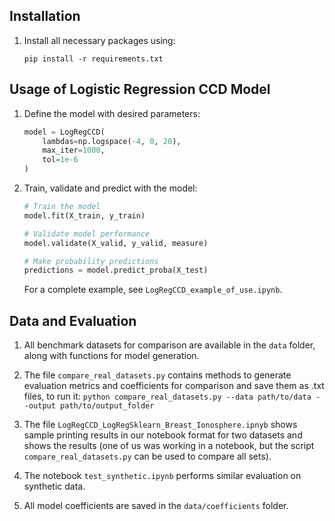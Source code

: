 ## Installation
1. Install all necessary packages using:
   ```
   pip install -r requirements.txt
   ```

## Usage of Logistic Regression CCD Model
1. Define the model with desired parameters:
   ```python
   model = LogRegCCD(
       lambdas=np.logspace(-4, 0, 20),
       max_iter=1000,
       tol=1e-6
   )
   ```

2. Train, validate and predict with the model:
   ```python
   # Train the model
   model.fit(X_train, y_train)
   
   # Validate model performance
   model.validate(X_valid, y_valid, measure)
   
   # Make probability predictions
   predictions = model.predict_proba(X_test)
   ```
   
   For a complete example, see `LogRegCCD_example_of_use.ipynb`.

## Data and Evaluation
1. All benchmark datasets for comparison are available in the `data` folder, along with functions for model generation.

2. The file `compare_real_datasets.py` contains methods to generate evaluation metrics and coefficients for comparison and save them as .txt files, to run it:
   `python compare_real_datasets.py --data path/to/data --output path/to/output_folder`

4. The file `LogRegCCD_LogRegSklearn_Breast_Ionosphere.ipnyb` shows sample printing results in our notebook format for two datasets and shows the results (one of us was working in a notebook, but the script `compare_real_datasets.py` can be used to compare all sets).

5. The notebook `test_synthetic.ipynb` performs similar evaluation on synthetic data.

6. All model coefficients are saved in the `data/coefficients` folder.
